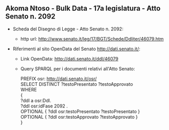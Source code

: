 ## Akoma Ntoso - Bulk Data - 17a legislatura - Atto Senato n. 2092 ##

* Scheda del Disegno di Legge - Atto Senato n. 2092:
	* http url: http://www.senato.it/leg/17/BGT/Schede/Ddliter/46079.htm

* Riferimenti al sito OpenData del Senato http://dati.senato.it/:
	* Link OpenData: http://dati.senato.it/ddl/46079
	* Query SPARQL per i documenti relativi all'Atto Senato:

        PREFIX osr: <http://dati.senato.it/osr/>  
		SELECT DISTINCT ?testoPresentato ?testoApprovato  
		WHERE  
		{  
		    ?ddl a osr:Ddl.  
		    ?ddl osr:idFase 2092 .  
		    OPTIONAL { ?ddl osr:testoPresentato ?testoPresentato }  
		    OPTIONAL { ?ddl osr:testoApprovato ?testoApprovato }  
		}
		